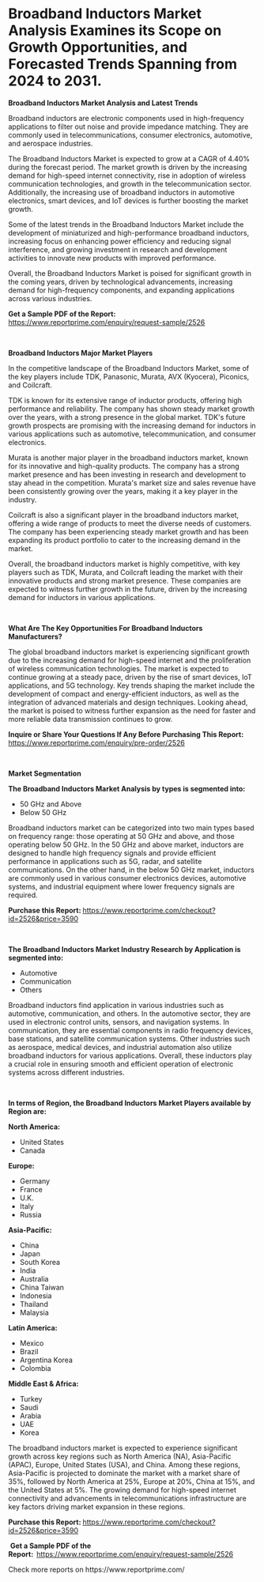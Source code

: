 <p><h1>Broadband Inductors Market Analysis Examines its Scope on Growth Opportunities, and Forecasted Trends Spanning from 2024 to 2031.</h1></p><p><strong>Broadband Inductors Market Analysis and Latest Trends</strong></p>
<p><p>Broadband inductors are electronic components used in high-frequency applications to filter out noise and provide impedance matching. They are commonly used in telecommunications, consumer electronics, automotive, and aerospace industries.</p><p>The Broadband Inductors Market is expected to grow at a CAGR of 4.40% during the forecast period. The market growth is driven by the increasing demand for high-speed internet connectivity, rise in adoption of wireless communication technologies, and growth in the telecommunication sector. Additionally, the increasing use of broadband inductors in automotive electronics, smart devices, and IoT devices is further boosting the market growth.</p><p>Some of the latest trends in the Broadband Inductors Market include the development of miniaturized and high-performance broadband inductors, increasing focus on enhancing power efficiency and reducing signal interference, and growing investment in research and development activities to innovate new products with improved performance.</p><p>Overall, the Broadband Inductors Market is poised for significant growth in the coming years, driven by technological advancements, increasing demand for high-frequency components, and expanding applications across various industries.</p></p>
<p><strong>Get a Sample PDF of the Report:&nbsp;</strong> <a href="https://www.reportprime.com/enquiry/request-sample/2526">https://www.reportprime.com/enquiry/request-sample/2526</a></p>
<p>&nbsp;</p>
<p><strong>Broadband Inductors Major Market Players</strong></p>
<p><p>In the competitive landscape of the Broadband Inductors Market, some of the key players include TDK, Panasonic, Murata, AVX (Kyocera), Piconics, and Coilcraft. </p><p>TDK is known for its extensive range of inductor products, offering high performance and reliability. The company has shown steady market growth over the years, with a strong presence in the global market. TDK's future growth prospects are promising with the increasing demand for inductors in various applications such as automotive, telecommunication, and consumer electronics.</p><p>Murata is another major player in the broadband inductors market, known for its innovative and high-quality products. The company has a strong market presence and has been investing in research and development to stay ahead in the competition. Murata's market size and sales revenue have been consistently growing over the years, making it a key player in the industry.</p><p>Coilcraft is also a significant player in the broadband inductors market, offering a wide range of products to meet the diverse needs of customers. The company has been experiencing steady market growth and has been expanding its product portfolio to cater to the increasing demand in the market.</p><p>Overall, the broadband inductors market is highly competitive, with key players such as TDK, Murata, and Coilcraft leading the market with their innovative products and strong market presence. These companies are expected to witness further growth in the future, driven by the increasing demand for inductors in various applications.</p></p>
<p>&nbsp;</p>
<p><strong>What Are The Key Opportunities For Broadband Inductors Manufacturers?</strong></p>
<p><p>The global broadband inductors market is experiencing significant growth due to the increasing demand for high-speed internet and the proliferation of wireless communication technologies. The market is expected to continue growing at a steady pace, driven by the rise of smart devices, IoT applications, and 5G technology. Key trends shaping the market include the development of compact and energy-efficient inductors, as well as the integration of advanced materials and design techniques. Looking ahead, the market is poised to witness further expansion as the need for faster and more reliable data transmission continues to grow.</p></p>
<p><strong>Inquire or Share Your Questions If Any Before Purchasing This Report:</strong> <a href="https://www.reportprime.com/enquiry/pre-order/2526">https://www.reportprime.com/enquiry/pre-order/2526</a></p>
<p>&nbsp;</p>
<p><strong>Market Segmentation</strong></p>
<p><strong>The Broadband Inductors Market Analysis by types is segmented into:</strong></p>
<p><ul><li>50 GHz and Above</li><li>Below 50 GHz</li></ul></p>
<p><p>Broadband inductors market can be categorized into two main types based on frequency range: those operating at 50 GHz and above, and those operating below 50 GHz. In the 50 GHz and above market, inductors are designed to handle high frequency signals and provide efficient performance in applications such as 5G, radar, and satellite communications. On the other hand, in the below 50 GHz market, inductors are commonly used in various consumer electronics devices, automotive systems, and industrial equipment where lower frequency signals are required.</p></p>
<p><strong>Purchase this Report:&nbsp;</strong><a href="https://www.reportprime.com/checkout?id=2526&price=3590">https://www.reportprime.com/checkout?id=2526&price=3590</a></p>
<p>&nbsp;</p>
<p><strong>The Broadband Inductors Market Industry Research by Application is segmented into:</strong></p>
<p><ul><li>Automotive</li><li>Communication</li><li>Others</li></ul></p>
<p><p>Broadband inductors find application in various industries such as automotive, communication, and others. In the automotive sector, they are used in electronic control units, sensors, and navigation systems. In communication, they are essential components in radio frequency devices, base stations, and satellite communication systems. Other industries such as aerospace, medical devices, and industrial automation also utilize broadband inductors for various applications. Overall, these inductors play a crucial role in ensuring smooth and efficient operation of electronic systems across different industries.</p></p>
<p>&nbsp;</p>
<p><strong>In terms of Region, the Broadband Inductors Market Players available by Region are:</strong></p>
<p>
    <p> <strong> North America: </strong>
        <ul>
            <li>United States</li>
            <li>Canada</li>
        </ul>
        </p> 
    <p> <strong> Europe: </strong>
        <ul>
            <li>Germany</li>
            <li>France</li>
            <li>U.K.</li>
            <li>Italy</li>
            <li>Russia</li>
        </ul>
        </p> 
    <p> <strong> Asia-Pacific: </strong>
        <ul>
            <li>China</li>
            <li>Japan</li>
            <li>South Korea</li>
            <li>India</li>
            <li>Australia</li>
            <li>China Taiwan</li>
            <li>Indonesia</li>
            <li>Thailand</li>
            <li>Malaysia</li>
        </ul>
        </p> 
    <p> <strong> Latin America: </strong>
        <ul>
            <li>Mexico</li>
            <li>Brazil</li>
            <li>Argentina Korea</li>
            <li>Colombia</li>
        </ul>
        </p> 
    <p> <strong> Middle East & Africa: </strong>
        <ul>
            <li>Turkey</li>
            <li>Saudi</li>
            <li>Arabia</li>
            <li>UAE</li>
            <li>Korea</li>
        </ul>
    </p>
    </p>
<p><p>The broadband inductors market is expected to experience significant growth across key regions such as North America (NA), Asia-Pacific (APAC), Europe, United States (USA), and China. Among these regions, Asia-Pacific is projected to dominate the market with a market share of 35%, followed by North America at 25%, Europe at 20%, China at 15%, and the United States at 5%. The growing demand for high-speed internet connectivity and advancements in telecommunications infrastructure are key factors driving market expansion in these regions.</p></p>
<p><strong>Purchase this Report: </strong><a href="https://www.reportprime.com/checkout?id=2526&price=3590">https://www.reportprime.com/checkout?id=2526&price=3590</a></p>
<p>&nbsp;<strong>Get a Sample PDF of the Report:&nbsp;&nbsp;</strong><a href="https://www.reportprime.com/enquiry/request-sample/2526">https://www.reportprime.com/enquiry/request-sample/2526</a></p>
<p><strong></strong></p>
<p>Check more reports on https://www.reportprime.com/</p>